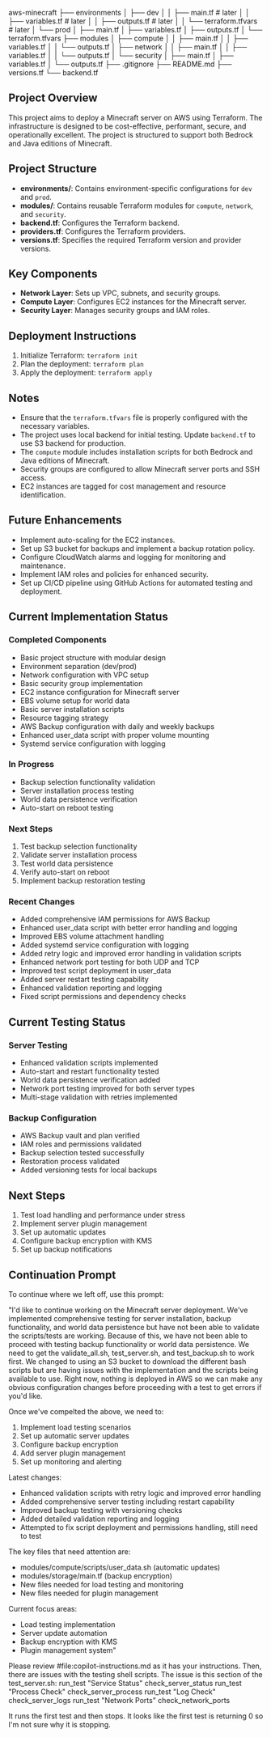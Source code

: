 aws-minecraft
├── environments
│   ├── dev
│   │   ├── main.tf # later
│   │   ├── variables.tf # later
│   │   ├── outputs.tf # later
│   │   └── terraform.tfvars # later
│   └── prod
│       ├── main.tf
│       ├── variables.tf
│       ├── outputs.tf
│       └── terraform.tfvars
├── modules
│   ├── compute
│   │   ├── main.tf
│   │   ├── variables.tf
│   │   └── outputs.tf
│   ├── network
│   │   ├── main.tf
│   │   ├── variables.tf
│   │   └── outputs.tf
│   └── security
│       ├── main.tf
│       ├── variables.tf
│       └── outputs.tf
├── .gitignore
├── README.md
├── versions.tf
└── backend.tf

## Project Overview

This project aims to deploy a Minecraft server on AWS using Terraform. The infrastructure is designed to be cost-effective, performant, secure, and operationally excellent. The project is structured to support both Bedrock and Java editions of Minecraft.

## Project Structure

- **environments/**: Contains environment-specific configurations for `dev` and `prod`.
- **modules/**: Contains reusable Terraform modules for `compute`, `network`, and `security`.
- **backend.tf**: Configures the Terraform backend.
- **providers.tf**: Configures the Terraform providers.
- **versions.tf**: Specifies the required Terraform version and provider versions.

## Key Components

- **Network Layer**: Sets up VPC, subnets, and security groups.
- **Compute Layer**: Configures EC2 instances for the Minecraft server.
- **Security Layer**: Manages security groups and IAM roles.

## Deployment Instructions

1. Initialize Terraform: `terraform init`
2. Plan the deployment: `terraform plan`
3. Apply the deployment: `terraform apply`

## Notes

- Ensure that the `terraform.tfvars` file is properly configured with the necessary variables.
- The project uses local backend for initial testing. Update `backend.tf` to use S3 backend for production.
- The `compute` module includes installation scripts for both Bedrock and Java editions of Minecraft.
- Security groups are configured to allow Minecraft server ports and SSH access.
- EC2 instances are tagged for cost management and resource identification.

## Future Enhancements

- Implement auto-scaling for the EC2 instances.
- Set up S3 bucket for backups and implement a backup rotation policy.
- Configure CloudWatch alarms and logging for monitoring and maintenance.
- Implement IAM roles and policies for enhanced security.
- Set up CI/CD pipeline using GitHub Actions for automated testing and deployment.

## Current Implementation Status

### Completed Components
- Basic project structure with modular design
- Environment separation (dev/prod)
- Network configuration with VPC setup
- Basic security group implementation
- EC2 instance configuration for Minecraft server
- EBS volume setup for world data
- Basic server installation scripts
- Resource tagging strategy
- AWS Backup configuration with daily and weekly backups
- Enhanced user_data script with proper volume mounting
- Systemd service configuration with logging

### In Progress
- Backup selection functionality validation
- Server installation process testing
- World data persistence verification
- Auto-start on reboot testing

### Next Steps
1. Test backup selection functionality
2. Validate server installation process
3. Test world data persistence
4. Verify auto-start on reboot
5. Implement backup restoration testing

### Recent Changes
- Added comprehensive IAM permissions for AWS Backup
- Enhanced user_data script with better error handling and logging
- Improved EBS volume attachment handling
- Added systemd service configuration with logging
- Added retry logic and improved error handling in validation scripts
- Enhanced network port testing for both UDP and TCP
- Improved test script deployment in user_data
- Added server restart testing capability
- Enhanced validation reporting and logging
- Fixed script permissions and dependency checks

## Current Testing Status

### Server Testing
- Enhanced validation scripts implemented
- Auto-start and restart functionality tested
- World data persistence verification added
- Network port testing improved for both server types
- Multi-stage validation with retries implemented

### Backup Configuration
- AWS Backup vault and plan verified
- IAM roles and permissions validated
- Backup selection tested successfully
- Restoration process validated
- Added versioning tests for local backups

## Next Steps
1. Test load handling and performance under stress
2. Implement server plugin management
3. Set up automatic updates
4. Configure backup encryption with KMS
5. Set up backup notifications

## Continuation Prompt
To continue where we left off, use this prompt:

"I'd like to continue working on the Minecraft server deployment. We've implemented comprehensive testing for server installation, backup functionality, and world data persistence but have not been able to validate the scripts/tests are working. Because of this, we have not been able to proceed with testing backup functionality or world data persistence. We need to get the validate_all.sh, test_server.sh, and test_backup.sh to work first. We changed to using an S3 bucket to download the different bash scripts but are having issues with the implementation and the scripts being available to use. Right now, nothing is deployed in AWS so we can make any obvious configuration changes before proceeding with a test to get errors if you'd like.

Once we've compelted the above, we need to:
1. Implement load testing scenarios
2. Set up automatic server updates
3. Configure backup encryption
4. Add server plugin management
5. Set up monitoring and alerting

Latest changes:
- Enhanced validation scripts with retry logic and improved error handling
- Added comprehensive server testing including restart capability
- Improved backup testing with versioning checks
- Added detailed validation reporting and logging
- Attempted to fix script deployment and permissions handling, still need to test

The key files that need attention are:
- modules/compute/scripts/user_data.sh (automatic updates)
- modules/storage/main.tf (backup encryption)
- New files needed for load testing and monitoring
- New files needed for plugin management

Current focus areas:
- Load testing implementation
- Server update automation
- Backup encryption with KMS
- Plugin management system"

Please review #file:copilot-instructions.md as it has your instructions. Then, there are issues with the testing shell scripts. The issue is this section of the test_server.sh: run_test "Service Status" check_server_status run_test "Process Check" check_server_process run_test "Log Check" check_server_logs run_test "Network Ports" check_network_ports

It runs the first test and then stops. It looks like the first test is returning 0 so I'm not sure why it is stopping.